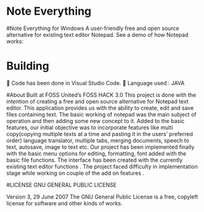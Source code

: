 # Note Everything

#Note Everything for Windows
A user-friendly free and open source alternative for existing text editor Notepad.
See a demo of how Notepad works: 

# Building
	Code has been done in Visual Studio Code.
	Language used : JAVA

#About
Built at FOSS United’s FOSS HACK 3.0
 This project is done with the intention of creating a free and open source alternative for Notepad text editor. This application provides us with the ability to create, edit and save files containing text.
The basic working of notepad was the main subject of operation and then adding some new concept to it. Added to the basic features, our initial objective was to incorporate features like  multi copy(copying multiple texts at a time and pasting it in the users’ preferred order) language translator, multiple tabs, merging documents, speech to text, autosave, image to text etc. 
Our project has been implemented finally with the basic menu options for editing, formatting, font  added with the basic file functions.
The interface has been created with the currently existing text editor functions .	The project faced difficulty in implementation stage while working on  couple of the add on features .

#LICENSE
GNU GENERAL PUBLIC LICENSE

Version 3, 29 June 2007
The GNU General Public License is a free, copyleft license for
software and other kinds of works.




